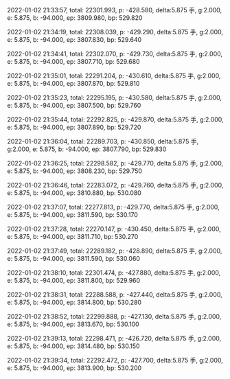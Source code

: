 2022-01-02 21:33:57, total: 22301.993, p: -428.580, delta:5.875 手, g:2.000, e: 5.875, b: -94.000, ep: 3809.980, bp: 529.820

2022-01-02 21:34:19, total: 22308.039, p: -429.290, delta:5.875 手, g:2.000, e: 5.875, b: -94.000, ep: 3807.830, bp: 529.640

2022-01-02 21:34:41, total: 22302.070, p: -429.730, delta:5.875 手, g:2.000, e: 5.875, b: -94.000, ep: 3807.710, bp: 529.680

2022-01-02 21:35:01, total: 22291.204, p: -430.610, delta:5.875 手, g:2.000, e: 5.875, b: -94.000, ep: 3807.870, bp: 529.810

2022-01-02 21:35:23, total: 22295.195, p: -430.580, delta:5.875 手, g:2.000, e: 5.875, b: -94.000, ep: 3807.500, bp: 529.760

2022-01-02 21:35:44, total: 22292.825, p: -429.870, delta:5.875 手, g:2.000, e: 5.875, b: -94.000, ep: 3807.890, bp: 529.720

2022-01-02 21:36:04, total: 22289.703, p: -430.850, delta:5.875 手, g:2.000, e: 5.875, b: -94.000, ep: 3807.790, bp: 529.830

2022-01-02 21:36:25, total: 22298.582, p: -429.770, delta:5.875 手, g:2.000, e: 5.875, b: -94.000, ep: 3808.230, bp: 529.750

2022-01-02 21:36:46, total: 22283.072, p: -429.760, delta:5.875 手, g:2.000, e: 5.875, b: -94.000, ep: 3810.880, bp: 530.080

2022-01-02 21:37:07, total: 22277.813, p: -429.770, delta:5.875 手, g:2.000, e: 5.875, b: -94.000, ep: 3811.590, bp: 530.170

2022-01-02 21:37:28, total: 22270.147, p: -430.450, delta:5.875 手, g:2.000, e: 5.875, b: -94.000, ep: 3811.710, bp: 530.270

2022-01-02 21:37:49, total: 22289.182, p: -428.890, delta:5.875 手, g:2.000, e: 5.875, b: -94.000, ep: 3811.590, bp: 530.060

2022-01-02 21:38:10, total: 22301.474, p: -427.880, delta:5.875 手, g:2.000, e: 5.875, b: -94.000, ep: 3811.800, bp: 529.960

2022-01-02 21:38:31, total: 22288.588, p: -427.440, delta:5.875 手, g:2.000, e: 5.875, b: -94.000, ep: 3814.800, bp: 530.280

2022-01-02 21:38:52, total: 22299.888, p: -427.130, delta:5.875 手, g:2.000, e: 5.875, b: -94.000, ep: 3813.670, bp: 530.100

2022-01-02 21:39:13, total: 22298.471, p: -426.720, delta:5.875 手, g:2.000, e: 5.875, b: -94.000, ep: 3814.480, bp: 530.150

2022-01-02 21:39:34, total: 22292.472, p: -427.700, delta:5.875 手, g:2.000, e: 5.875, b: -94.000, ep: 3813.900, bp: 530.200